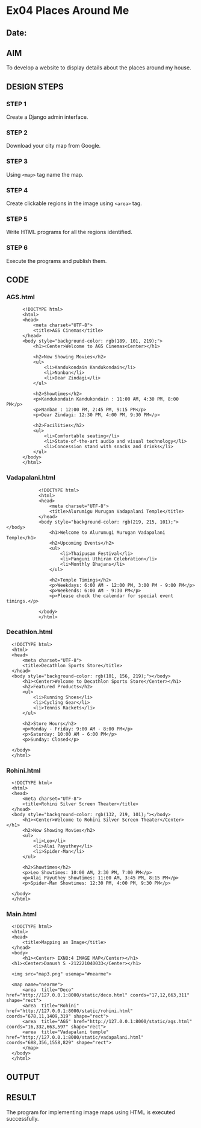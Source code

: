 # Ex04 Places Around Me
## Date: 

## AIM
To develop a website to display details about the places around my house.

## DESIGN STEPS

### STEP 1
Create a Django admin interface.

### STEP 2
Download your city map from Google.

### STEP 3
Using ```<map>``` tag name the map.

### STEP 4
Create clickable regions in the image using ```<area>``` tag.

### STEP 5
Write HTML programs for all the regions identified.

### STEP 6
Execute the programs and publish them.

## CODE
### AGS.html
          <!DOCTYPE html>
          <html>
          <head>
              <meta charset="UTF-8">
              <title>AGS Cinemas</title>
          </head>
          <body style="background-color: rgb(189, 101, 219);">
              <h1><Center>Welcome to AGS Cinemas<Center></h1>
              
              <h2>Now Showing Movies</h2>
              <ul>
                  <li>Kandukondain Kandukondain</li>
                  <li>Nanban</li>
                  <li>Dear Zindagi</li>
              </ul>
              
              <h2>Showtimes</h2>
              <p>Kandukondain Kandukondain : 11:00 AM, 4:30 PM, 8:00 PM</p>
              <p>Nanban : 12:00 PM, 2:45 PM, 9:15 PM</p>
              <p>Dear Zindagi: 12:30 PM, 4:00 PM, 9:30 PM</p>
              
              <h2>Facilities</h2>
              <ul>
                  <li>Comfortable seating</li>
                  <li>State-of-the-art audio and visual technology</li>
                  <li>Concession stand with snacks and drinks</li>
              </ul>
          </body>
          </html>
### Vadapalani.html
                <!DOCTYPE html>
                <html>
                <head>
                    <meta charset="UTF-8">
                    <title>Alurumigu Murugan Vadapalani Temple</title>
                </head>
                <body style="background-color: rgb(219, 215, 101);"></body>
                    <h1>Welcome to Alurumugi Murugan Vadapalani Temple</h1>
                    <h2>Upcoming Events</h2>
                    <ul>
                        <li>Thaipusam Festival</li>
                        <li>Panguni Uthiram Celebration</li>
                        <li>Monthly Bhajans</li>
                    </ul>
                    
                    <h2>Temple Timings</h2>
                    <p>Weekdays: 6:00 AM - 12:00 PM, 3:00 PM - 9:00 PM</p>
                    <p>Weekends: 6:00 AM - 9:30 PM</p>
                    <p>Please check the calendar for special event timings.</p>
                    
                </body>
                </html>

### Decathlon.html
      <!DOCTYPE html>
      <html>
      <head>
          <meta charset="UTF-8">
          <title>Decathlon Sports Store</title>
      </head>
      <body style="background-color: rgb(101, 156, 219);"></body>
          <h1><Center>Welcome to Decathlon Sports Store</Center></h1>
          <h2>Featured Products</h2>
          <ul>
              <li>Running Shoes</li>
              <li>Cycling Gear</li>
              <li>Tennis Rackets</li>
          </ul>
          
          <h2>Store Hours</h2>
          <p>Monday - Friday: 9:00 AM - 8:00 PM</p>
          <p>Saturday: 10:00 AM - 6:00 PM</p>
          <p>Sunday: Closed</p>
          
      </body>
      </html>

### Rohini.html
      <!DOCTYPE html>
      <html>
      <head>
          <meta charset="UTF-8">
          <title>Rohini Silver Screen Theater</title>
      </head>
      <body style="background-color: rgb(132, 219, 101);"></body>
          <h1><Center>Welcome to Rohini Silver Screen Theater</Center></h1>
          <h2>Now Showing Movies</h2>
          <ul>
              <li>Leo</li>
              <li>Alai Payuthey</li>
              <li>Spider-Man</li>
          </ul>
          
          <h2>Showtimes</h2>
          <p>Leo Showtimes: 10:00 AM, 2:30 PM, 7:00 PM</p>
          <p>Alai Payuthey Showtimes: 11:00 AM, 3:45 PM, 8:15 PM</p>
          <p>Spider-Man Showtimes: 12:30 PM, 4:00 PM, 9:30 PM</p>
          
      </body>
      </html>

### Main.html
      <!DOCTYPE html>
      <html>
      <head>
          <title>Mapping an Image</title>
      </head>
      <body>
          <h1><Center> EXNO:4 IMAGE MAP</Center></h1>
      <h1><Center>Danush S -212221040033</Center></h1>
      
      <img src="map3.png" usemap="#nearme">
      
      <map name="nearme">
          <area  title="Deco" href="http://127.0.0.1:8000/static/deco.html" coords="17,12,663,311" shape="rect">
          <area  title="Rohini" href="http://127.0.0.1:8000/static/rohini.html" coords="678,11,1409,319" shape="rect">
          <area  title="AGS" href="http://127.0.0.1:8000/static/ags.html" coords="16,332,663,597" shape="rect">
          <area  title="Vadapalani temple" href="http://127.0.0.1:8000/static/vadapalani.html" coords="688,356,1558,829" shape="rect">
          </map>
      </body>
      </html>



## OUTPUT







## RESULT
The program for implementing image maps using HTML is executed successfully.
